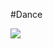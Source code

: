 #Dance

![](https://images.squarespace-cdn.com/content/v1/58d6f420a5790a257a8d95cd/1548823980328-UIZVP15L4XJUMP65F64N/Fidele+2017+005%28ONE_3710%29.jpg?format=1500w)

